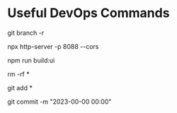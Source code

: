 # Useful DevOps Commands

git branch -r 

npx http-server -p 8088 --cors

npm run build:ui

rm -rf *

git add *

git commit -m "2023-00-00 00:00"